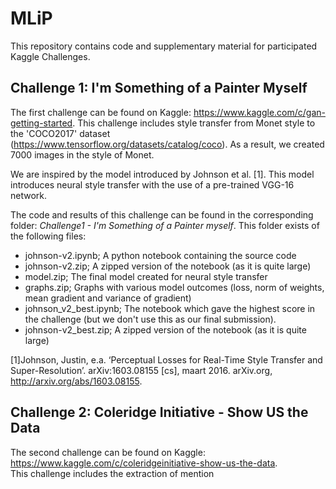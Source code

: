 # MLiP
This repository contains code and supplementary material for participated Kaggle Challenges.

## Challenge 1: I'm Something of a Painter Myself 
The first challenge can be found on Kaggle: https://www.kaggle.com/c/gan-getting-started.
This challenge includes style transfer from Monet style to the 'COCO2017' dataset (https://www.tensorflow.org/datasets/catalog/coco).
As a result, we created 7000 images in the style of Monet.

We are inspired by the model introduced by Johnson et al. [1]. This model introduces neural style transfer with the use of a pre-trained VGG-16 network. 

The code and results of this challenge can be found in the corresponding folder: _Challenge1 - I'm Something of a Painter myself_.
This folder exists of the following files:
- johnson-v2.ipynb; A python notebook containing the source code
- johnson-v2.zip; A zipped version of the notebook (as it is quite large)
- model.zip; The final model created for neural style transfer
- graphs.zip; Graphs with various model outcomes (loss, norm of weights, mean gradient and variance of gradient)
- johnson_v2_best.ipynb; The notebook which gave the highest score in the challenge (but we don't use this as our final submission).
- johnson-v2_best.zip; A zipped version of the notebook (as it is quite large)



[1]Johnson, Justin, e.a. ‘Perceptual Losses for Real-Time Style Transfer and Super-Resolution’. arXiv:1603.08155 [cs], maart 2016. arXiv.org, http://arxiv.org/abs/1603.08155.


## Challenge 2: Coleridge Initiative - Show US the Data
The second challenge can be found on Kaggle: https://www.kaggle.com/c/coleridgeinitiative-show-us-the-data.  
This challenge includes the extraction of mention
